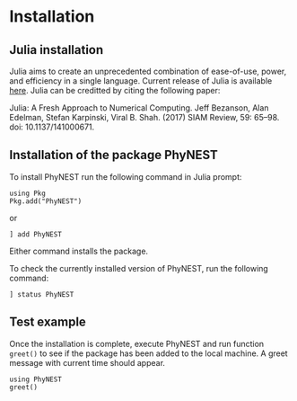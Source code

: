 # Installation

## Julia installation

Julia aims to create an unprecedented combination of ease-of-use, power, and efficiency in a single language. Current release of Julia is available [here](https://julialang.org/downloads/). Julia can be creditted by citing the following paper:

Julia: A Fresh Approach to Numerical Computing. Jeff Bezanson, Alan Edelman, Stefan Karpinski, Viral B. Shah. (2017) SIAM Review, 59: 65–98. doi: 10.1137/141000671.

## Installation of the package PhyNEST
To install PhyNEST run the following command in Julia prompt:
```@julia install
using Pkg
Pkg.add("PhyNEST")
```
or
```@julia install
] add PhyNEST
```
Either command installs the package.

To check the currently installed version of PhyNEST, run the following command:
```@julia install
] status PhyNEST
```
## Test example
Once the installation is complete, execute PhyNEST and run function `greet()` to see if the package has been added to the local machine. A greet message with current time should appear.
```@repl install
using PhyNEST
greet()
```